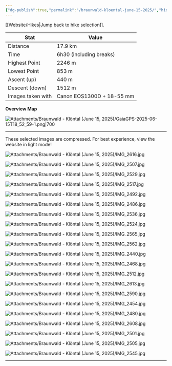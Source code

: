 ```yaml
---
{"dg-publish":true,"permalink":"/braunwald-kloental-june-15-2025/","hide":"true","updated":"2025-06-15T21:06:27.534+02:00"}
---
```


[[Website/Hikes\|Jump back to hike selection]].

| Stat              | Value                     |
| ----------------- | ------------------------- |
| Distance          | 17.9 km                   |
| Time              | 6h30 (including breaks)   |
| Highest Point     | 2246 m                    |
| Lowest Point      | 853 m                     |
| Ascent (up)       | 440 m                     |
| Descent (down)    | 1512 m                    |
| Images taken with | Canon EOS1300D + 18-55 mm |

**Overview Map**

![Attachments/Braunwald - Klöntal (June 15, 2025)/GaiaGPS-2025-06-15T18_52_59-1.png|700](/img/user/Attachments/Braunwald%20-%20Kl%C3%B6ntal%20(June%2015,%202025)/GaiaGPS-2025-06-15T18_52_59-1.png)

---
These selected images are compressed. For best experience, view the website in light mode! 

![Attachments/Braunwald - Klöntal (June 15, 2025)/IMG_2616.jpg](/img/user/Attachments/Braunwald%20-%20Kl%C3%B6ntal%20(June%2015,%202025)/IMG_2616.jpg)

![Attachments/Braunwald - Klöntal (June 15, 2025)/IMG_2507.jpg](/img/user/Attachments/Braunwald%20-%20Kl%C3%B6ntal%20(June%2015,%202025)/IMG_2507.jpg)

![Attachments/Braunwald - Klöntal (June 15, 2025)/IMG_2529.jpg](/img/user/Attachments/Braunwald%20-%20Kl%C3%B6ntal%20(June%2015,%202025)/IMG_2529.jpg)

![Attachments/Braunwald - Klöntal (June 15, 2025)/IMG_2517.jpg](/img/user/Attachments/Braunwald%20-%20Kl%C3%B6ntal%20(June%2015,%202025)/IMG_2517.jpg)

![Attachments/Braunwald - Klöntal (June 15, 2025)/IMG_2492.jpg](/img/user/Attachments/Braunwald%20-%20Kl%C3%B6ntal%20(June%2015,%202025)/IMG_2492.jpg)

![Attachments/Braunwald - Klöntal (June 15, 2025)/IMG_2486.jpg](/img/user/Attachments/Braunwald%20-%20Kl%C3%B6ntal%20(June%2015,%202025)/IMG_2486.jpg)

![Attachments/Braunwald - Klöntal (June 15, 2025)/IMG_2536.jpg](/img/user/Attachments/Braunwald%20-%20Kl%C3%B6ntal%20(June%2015,%202025)/IMG_2536.jpg)

![Attachments/Braunwald - Klöntal (June 15, 2025)/IMG_2524.jpg](/img/user/Attachments/Braunwald%20-%20Kl%C3%B6ntal%20(June%2015,%202025)/IMG_2524.jpg)

![Attachments/Braunwald - Klöntal (June 15, 2025)/IMG_2565.jpg](/img/user/Attachments/Braunwald%20-%20Kl%C3%B6ntal%20(June%2015,%202025)/IMG_2565.jpg)

![Attachments/Braunwald - Klöntal (June 15, 2025)/IMG_2562.jpg](/img/user/Attachments/Braunwald%20-%20Kl%C3%B6ntal%20(June%2015,%202025)/IMG_2562.jpg)

![Attachments/Braunwald - Klöntal (June 15, 2025)/IMG_2440.jpg](/img/user/Attachments/Braunwald%20-%20Kl%C3%B6ntal%20(June%2015,%202025)/IMG_2440.jpg)

![Attachments/Braunwald - Klöntal (June 15, 2025)/IMG_2468.jpg](/img/user/Attachments/Braunwald%20-%20Kl%C3%B6ntal%20(June%2015,%202025)/IMG_2468.jpg)

![Attachments/Braunwald - Klöntal (June 15, 2025)/IMG_2512.jpg](/img/user/Attachments/Braunwald%20-%20Kl%C3%B6ntal%20(June%2015,%202025)/IMG_2512.jpg)

![Attachments/Braunwald - Klöntal (June 15, 2025)/IMG_2613.jpg](/img/user/Attachments/Braunwald%20-%20Kl%C3%B6ntal%20(June%2015,%202025)/IMG_2613.jpg)

![Attachments/Braunwald - Klöntal (June 15, 2025)/IMG_2590.jpg](/img/user/Attachments/Braunwald%20-%20Kl%C3%B6ntal%20(June%2015,%202025)/IMG_2590.jpg)

![Attachments/Braunwald - Klöntal (June 15, 2025)/IMG_2454.jpg](/img/user/Attachments/Braunwald%20-%20Kl%C3%B6ntal%20(June%2015,%202025)/IMG_2454.jpg)

![Attachments/Braunwald - Klöntal (June 15, 2025)/IMG_2480.jpg](/img/user/Attachments/Braunwald%20-%20Kl%C3%B6ntal%20(June%2015,%202025)/IMG_2480.jpg)

![Attachments/Braunwald - Klöntal (June 15, 2025)/IMG_2608.jpg](/img/user/Attachments/Braunwald%20-%20Kl%C3%B6ntal%20(June%2015,%202025)/IMG_2608.jpg)

![Attachments/Braunwald - Klöntal (June 15, 2025)/IMG_2501.jpg](/img/user/Attachments/Braunwald%20-%20Kl%C3%B6ntal%20(June%2015,%202025)/IMG_2501.jpg)

![Attachments/Braunwald - Klöntal (June 15, 2025)/IMG_2505.jpg](/img/user/Attachments/Braunwald%20-%20Kl%C3%B6ntal%20(June%2015,%202025)/IMG_2505.jpg)

![Attachments/Braunwald - Klöntal (June 15, 2025)/IMG_2545.jpg](/img/user/Attachments/Braunwald%20-%20Kl%C3%B6ntal%20(June%2015,%202025)/IMG_2545.jpg)

---